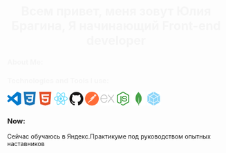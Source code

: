 <h1 align="center" style="color: #F5F5F5" >Всем привет, меня зовут Юлия Брагина, Я начинающий Front-end developer</h1>
<section>
  <h3 align="left" style="color: #F5F5F5">About Me: </h3>
  
</section>

<section>
  <h3 align="left" style="color: #F5F5F5">Technologies and Tools I use: </h3>
  <div>
    <img src="https://github.com/JuliaBragina/JuliaBragina/blob/main/img/visualstudiocode.svg" height="32" alt="visualstudiocode"/>
    <img src="https://github.com/JuliaBragina/JuliaBragina/blob/main/img/css3.svg" height="32" alt="CSS3"/>
    <img src="https://github.com/JuliaBragina/JuliaBragina/blob/main/img/html5.svg" height="32" alt="HTML5"/>
    <img src="https://github.com/JuliaBragina/JuliaBragina/blob/main/img/react.svg" height="32" alt="React.js"/>
    <img src="https://github.com/JuliaBragina/JuliaBragina/blob/main/img/github.svg" height="32" alt="github"/>
    <img src="https://github.com/JuliaBragina/JuliaBragina/blob/main/img/postman.svg" height="32" alt="Postman"/>
    <img src="https://github.com/JuliaBragina/JuliaBragina/blob/main/img/express.svg" height="32" alt="express"/>
    <img src="https://github.com/JuliaBragina/JuliaBragina/blob/main/img/nodedotjs.svg" height="32" alt="nodejs"/>
    <img src="https://github.com/JuliaBragina/JuliaBragina/blob/main/img/mongodb.svg" height="32" alt="mongodb"/>
    <img src="https://github.com/JuliaBragina/JuliaBragina/blob/main/img/webpack.svg" height="32" alt="webpack"/>
  </div>
</section>

<section>
  <h3 align="left" >Now: </h3>
  <p>Сейчас обучаюсь в Яндекс.Практикуме под руководством опытных наставников</p>
</section>
